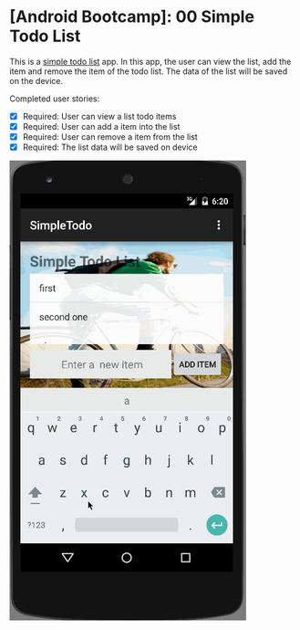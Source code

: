 # [Android Bootcamp]: 00  Simple Todo List

This is a [simple todo list](https://docs.google.com/presentation/d/15JnmfmFa0hJOEkBhG_TeymChLzDzpOTJvBlOj29A9fY/edit#slide=id.gf45d6347_3_0) app.
In this app, the user can view the list, add the item and remove the item of the todo list.
The data of the list will be saved on the device.

Completed user stories:

 * [x] Required: User can view a list todo items
 * [x] Required: User can add a item into the list
 * [x] Required: User can remove a item from the list
 * [x] Required: The list data will be saved on device
 
![Video Walkthrough](simpleTodoList.gif)
